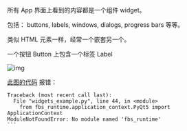 所有 App 界面上看到的内容都是一个组件 widget。

包括：
buttons, labels, windows, dialogs, progress bars 等等。

类似 HTML 元素一样，经常一个嵌套另一个。

一个按钮 Button 上包含一个标签 Label

![img](https://build-system.fman.io/static/public/img/widgets.png)

[此图的代码](./widgets_example.py)
报错：
``````
Traceback (most recent call last):
  File "widgets_example.py", line 44, in <module>
    from fbs_runtime.application_context.PyQt5 import ApplicationContext
ModuleNotFoundError: No module named 'fbs_runtime'
```